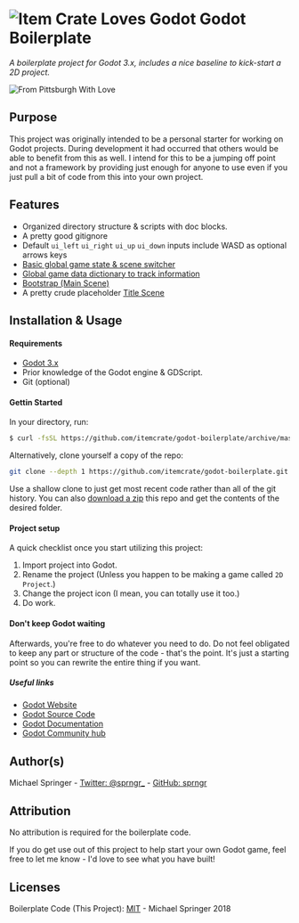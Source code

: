 # ![Item Crate Loves Godot](https://raw.githubusercontent.com/itemcrate/godot-boilerplate/master/2d-project/assets/project-icon.png) Godot Boilerplate
*A boilerplate project for Godot 3.x, includes a nice baseline to kick-start a 2D project.*

![From Pittsburgh With Love](https://img.shields.io/badge/from%20pittsburgh%20with-%E2%9D%A4-yellow.svg?style=for-the-badge)

## Purpose
This project was originally intended to be a personal starter for working on Godot projects. During development it had occurred that others would be able to benefit from this as well. I intend for this to be a jumping off point and not a framework by providing just enough for anyone to use even if you just pull a bit of code from this into your own project.

## Features 
* Organized directory structure & scripts with doc blocks.
* A pretty good gitignore
* Default `ui_left` `ui_right` `ui_up` `ui_down` inputs include WASD as optional arrows keys
* [Basic global game state & scene switcher](https://github.com/itemcrate/godot-boilerplate/blob/master/2d-project/autoload/gameState.gd)
* [Global game data dictionary to track information](https://github.com/itemcrate/godot-boilerplate/blob/master/2d-project/autoload/gameData.gd)
* [Bootstrap (Main Scene)](https://github.com/itemcrate/godot-boilerplate/blob/master/2d-project/autoload/bootstrap/bootstrap.gd)
* A pretty crude placeholder [Title Scene](https://github.com/itemcrate/godot-boilerplate/tree/master/2d-project/screens/title)

## Installation & Usage
#### Requirements
* [Godot 3.x](https://godotengine.org/download/)
* Prior knowledge of the Godot engine & GDScript.
* Git (optional)

#### Gettin Started
In your directory, run:

```sh
$ curl -fsSL https://github.com/itemcrate/godot-boilerplate/archive/master.tar.gz | tar -xz --strip-components=2 godot-boilerplate/2d-project
```

Alternatively, clone yourself a copy of the repo:

```sh
git clone --depth 1 https://github.com/itemcrate/godot-boilerplate.git boilerplate
```
Use a shallow clone to just get most recent code rather than all of the git history.
You can also [download a zip](https://github.com/itemcrate/godot-boilerplate/archive/master.zip) this repo and get the contents of the desired folder.

#### Project setup
A quick checklist once you start utilizing this project:
1. Import project into Godot.
2. Rename the project (Unless you happen to be making a game called `2D Project`.)
3. Change the project icon (I mean, you can totally use it too.)
4. Do work.

#### Don't keep Godot waiting
Afterwards, you're free to do whatever you need to do. Do not feel obligated to keep
any part or structure of the code - that's the point. It's just a starting point so you can rewrite
the entire thing if you want.

##### Useful links
* [Godot Website](https://godotengine.org)
* [Godot Source Code](https://github.com/godotengine/godot)
* [Godot Documentation](http://docs.godotengine.org)
* [Godot Community hub](https://godotengine.org/community)

## Author(s)
Michael Springer - [Twitter: @sprngr_](https://twitter.com/sprngr_) - [GitHub: sprngr](https://github.com/sprngr)

## Attribution
No attribution is required for the boilerplate code.

If you do get use out of this project to help start your own Godot game, feel free to let me know - I'd love to see what you have built!

## Licenses
Boilerplate Code (This Project):
[MIT](https://github.com/itemcrate/godot-boilerplate/LICENSE) - Michael Springer 2018
